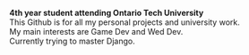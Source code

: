 <strong> 4th year student attending Ontario Tech University</strong><br>
This Github is for all my personal projects and university work.<br>
My main interests are Game Dev and Wed Dev.<br> 
Currently trying to master Django.

